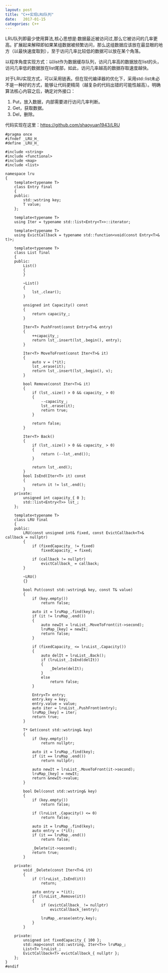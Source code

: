```yaml
---
layout: post
title: "C++实现LRU队列"
date:   2017-01-15
categories: C++
---
```


LRU队列即最少使用算法,核心思想是:数据最近被访问过,那么它被访问的几率更高。扩展起来解释即如果某组数据被频繁访问，那么这组数据应该放在最显眼的地方（以最快速度取到），至于访问几率比较低的数据可以放在某个角落。

以程序角度实现方式：以list作为数据缓存队列，访问几率高的数据放在list的头，访问几率低的数据放在list尾部，如此，访问几率越高的数据存取速度越快。

对于LRU实现方式，可以采用链表。但在现代编译器的优化下，采用std::list未必不是一种好的方式，能够让代码更精简（越复杂的代码出错的可能性越高）。明确算法核心内容之后，确定对外接口：

1. Put，放入数据，内部需要进行访问几率判断。
2. Get，获取数据。
3. Del，删除。

代码实现在这里：https://github.com/shaoyuan1943/LRU

    #pragma once
    #ifndef _LRU_H_
    #define _LRU_H_
    
    #include <string>
    #include <functional>
    #include <map>
    #include <list>
    
    namespace lru
    {
        template<typename T>
        class Entry final
        {
        public:
            std::wstring key;
            T value;
        };
    
        template<typename T>
        using Iter = typename std::list<Entry<T>>::iterator;
        
        template<typename T>
        using EvictCallback = typename std::function<void(const Entry<T>& t)>;
    
        template<typename T>
        class List final
        {
        public:
            List()
            {
            }
            
            ~List()
            {
                lst_.clear();
            }
        
            unsigned int Capacity() const
            {
                return capacity_;
            }
            
            Iter<T> PushFront(const Entry<T>& entry)
            {
                ++capacity_;
                return lst_.insert(lst_.begin(), entry);
            }
            
            Iter<T> MoveToFront(const Iter<T>& it)
            {
                auto v = (*it);
                lst_.erase(it);
                return lst_.insert(lst_.begin(), v);
            }
        
            bool Remove(const Iter<T>& it)
            {
                if (lst_.size() > 0 && capacity_ > 0)
                {
                    --capacity_;
                    lst_.erase(it);
                    return true;
                }
                
                return false;
            }
        	
            Iter<T> Back()
            {
                if (lst_.size() > 0 && capacity_ > 0)
                {
                    return (--lst_.end());
                }
                
                return lst_.end();
            }
            bool IsEnd(Iter<T> it) const
            {
                return it != lst_.end();
            }
        private:
            unsigned int capacity_{ 0 };
            std::list<Entry<T>> lst_;
        };
        
        template<typename T>
        class LRU final
        {
        public:
            LRU(const unsigned int& fixed, const EvictCallback<T>& callback = nullptr)
            {
                if (fixedCapacity_ != fixed)
                    fixedCapacity_ = fixed;
            
                if (callback != nullptr)
                    evictCallback_ = callback;
            }
            
            ~LRU()
            {}
            
            bool Put(const std::wstring& key, const T& value)
            {
                if (key.empty())
                    return false;
                
                auto it = lruMap_.find(key);
                if (it != lruMap_.end())
                {
                    auto newIt = lruList_.MoveToFront(it->second);
                    lruMap_[key] = newIt;
                    return false;
                }
                
                if (fixedCapacity_ <= lruList_.Capacity())
                {
                    auto delIt = lruList_.Back();
                    if (lruList_.IsEnd(delIt))
                    {
                        _Delete(delIt);
                    }
                    else
                        return false;
                }
                
                Entry<T> entry;
                entry.key = key;
                entry.value = value;
                auto iter = lruList_.PushFront(entry);
                lruMap_[key] = iter;
                return true;
            }
            
            T* Get(const std::wstring& key)
            {
                if (key.empty())
                    return nullptr;
                
                auto it = lruMap_.find(key);
                if (it == lruMap_.end())
                    return nullptr;
                
                auto newIt = lruList_.MoveToFront(it->second);
                lruMap_[key] = newIt;
                return &newIt->value;
            }
            
            bool Del(const std::wstring& key)
            {
                if (key.empty())
                    return false;
                
                if (lruList_.Capacity() <= 0)
                    return false;
                
                auto it = lruMap_.find(key);
                auto entry = (*it);
                if (it == lruMap_.end())
                    return false;
                
                _Delete(it->second);
                return true;
            }
        
        private:
            void _Delete(const Iter<T>& it)
            {
                if (!lruList_.IsEnd(it))
                    return;
                
                auto entry = *(it);
                if (lruList_.Remove(it))
                {
                    if (evictCallback_ != nullptr)
                        evictCallback_(entry);
                    
                    lruMap_.erase(entry.key);
                }
            }
        
        private:
            unsigned int fixedCapacity_{ 100 };
            std::map<const std::wstring, Iter<T>> lruMap_;
            List<T> lruList_;
            EvictCallback<T> evictCallback_{ nullptr };
        };
    }
    #endif